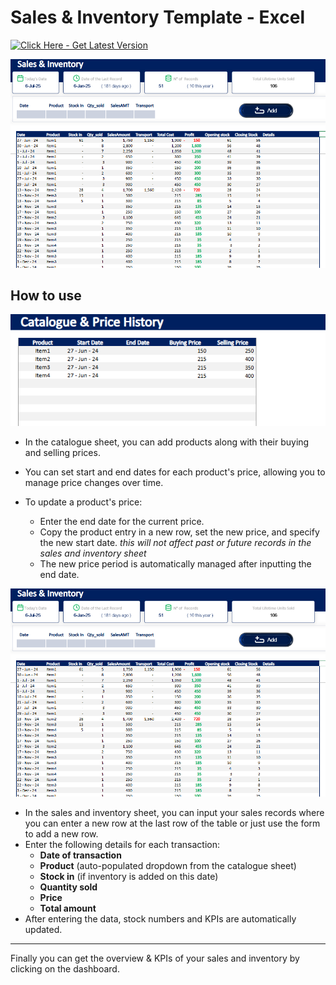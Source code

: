 # Sales & Inventory Template - Excel

[![Click Here - Get Latest Version](https://img.shields.io/badge/Click%20Here-Get%20Latest%20Version-brightgreen?style=for-the-badge)](https://1drv.ms/x/c/7483634f1f68075a/ESpnogEpErxElGp-uMlSNbQBE0OdqACxCbruwQ05W4qmFA?e=ROEppC)


![Sales Dashboard](assets/{BC9831AF-2D9F-46CC-AA29-E6EFCFADEA94}.png)

## How to use

![Catalogue](assets/{A73F2E30-3A05-443B-B93E-C9D5CCB99437}.png)

- In the catalogue sheet, you can add products along with their buying and selling prices.
- You can set start and end dates for each product's price, allowing you to manage price changes over time.
- To update a product's price:

  - Enter the end date for the current price.
  - Copy the product entry in a new row, set the new price, and specify the new start date.
    _this will not affect past or future records in the sales and inventory sheet_
  - The new price period is automatically managed after inputting the end date.

![Sales Dashboard](assets/{BC9831AF-2D9F-46CC-AA29-E6EFCFADEA94}.png)

- In the sales and inventory sheet, you can input your sales records where you can enter a new row at the last row of the table or just use the form to add a new row.
- Enter the following details for each transaction:
  - **Date of transaction**
  - **Product** (auto-populated dropdown from the catalogue sheet)
  - **Stock in** (if inventory is added on this date)
  - **Quantity sold**
  - **Price**
  - **Total amount**
- After entering the data, stock numbers and KPIs are automatically updated.

---

Finally you can get the overview & KPIs of your sales and inventory by clicking on the dashboard.

